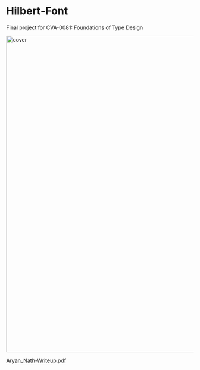 # Hilbert-Font
Final project for CVA-0081: Foundations of Type Design

<img width="851" alt="cover" src="https://github.com/natharyan/Hilbert-Typeface/assets/74306760/87399c76-d2dc-466b-85f3-34fa641eb9c3">

[Aryan_Nath-Writeup.pdf](https://github.com/natharyan/Hilbert-Typeface/files/15141192/Aryan_Nath-Writeup.pdf)
